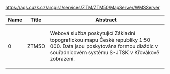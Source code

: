 https://ags.cuzk.cz/arcgis1/services/ZTM/ZTM50/MapServer/WMSServer

|Name|Title|Abstract|
|--|--|--|
|0|ZTM50|<DIV STYLE="text-align:Left;font-size:12pt"><DIV><DIV><P><SPAN>Webová služba poskytující Základní topografick</SPAN><SPAN>ou</SPAN><SPAN> map</SPAN><SPAN>u</SPAN><SPAN> České republiky</SPAN><SPAN> 1:50 000</SPAN><SPAN>. Data jsou poskytována formou dlaždic v souřadnicovém systému S-JTSK v Křovákově zobrazení.</SPAN></P></DIV></DIV></DIV>|
